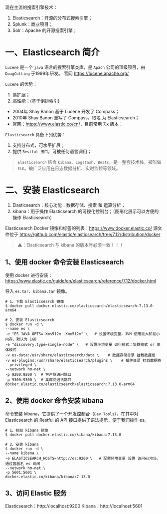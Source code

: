 现在主流的搜索引擎技术：
1. Elasticsearch：开源的分布式搜索引擎；
2. Splunk：商业项目；
3. Solr：Apache 的开源搜索引擎；

# 一、Elasticsearch 简介
`Lucene` 是一个 `java` 语言的搜索引擎类库，是 `Apach` 公司的顶级项目，由 `DougCutting` 于1999年研发。
官网 <https://lucene.apache.org/>

`Lucene` 的优势：
1. 易扩展；
2. 高性能；(基于倒排索引)

* 2004年 Shay Banon 基于 Lucene 开发了 Compass；
* 2010年 Shay Banon 重写了 Compass，取名 为 Elasticsearch；
* 官网：<https://www.elastic.co/cn/>，目前常用 7.x 版本；

`Elasticsearch` 具备下列优势：
1. 支持分布式，可水平扩展；
2. 提供 `Restful 接口`，可被任何语言调用；

> `Elasticsearch` 结合 `kibana`、`Logstash`、`Beats`，是一整套技术栈，被叫做 `ELK`。被广泛应用在日志数据分析、实时监控等领域。

# 二、安装 Elasticsearch
1. Elasticsearch：核心功能：数据存储、搜索 和 运算分析；
2. kibana：用于操作 Elasticsearch 的可视化控制台；（图形化展示可以方便的操作 Elasticsearch）

Elasticsearch Docker 镜像和标签的列表：<https://www.docker.elastic.co/>
源文件位于 <https://github.com/elastic/elasticsearch/tree/7.12/distribution/docker>

> ⚠️：Elasticsearch 与 kibana 的版本号必须一致！！！

## 1、使用 docker 命令安装 Elasticsearch
使用 docker 进行安装：<https://www.elastic.co/guide/en/elasticsearch/reference/7.12/docker.html>

导入 `es.tar`、`kibana.tar` 镜像。

```shell
# 1、下载 Elasticsearch 镜像
$ docker pull docker.elastic.co/elasticsearch/elasticsearch:7.13.0-arm64

# 2、安装 Elasticsearch 
$ docker run -d \
--name es \
-e "ES_JAVA_OPTS=-Xms512m -Xmx512m" \   # 设置环境变量，JVM 使用最大和最小内存，默认为 1GB
-e "discovery.type=single-node" \   # 设置环境变量 运行模式：集群模式 or 单体模式
-v es-data:/usr/share/elasticsearch/data \    # 数据存储目录 挂载数据卷
-v es-plugins:/usr/share/elasticsearch/plugins \    # 插件目录 挂载数据卷
--privileged \
--network hm-net \
-p 9200:9200 \  # 客户端访问端口
-p 9300:9300 \  # 集群间通讯端口
docker.elastic.co/elasticsearch/elasticsearch:7.13.0-arm64
```

## 2、使用 docker 命令安装 kibana
命令安装 kibana，它提供了一个开发控制台（`Dev Tools`），在其中对 Elasticsearch 的 Restful 的 API 接口提供了语法提示，便于我们操作 es。
```shell
# 1、拉取 kibana 镜像
$ docker pull docker.elastic.co/kibana/kibana:7.13.0

# 2、安装 kibana
$ docker run -d \
--name kibana \
-e ELASTICSEARCH_HOSTS=http://es:9200 \   # 配置环境变量 设置 访问es地址，通过容器名 es 访问
--network hm-net \
-p 5601:5601 \
docker.elastic.co/kibana/kibana:7.13.0
```

## 3、访问 Elastic 服务
Elasticsearch：http://localhost:9200
Kibana：http://localhost:5601


